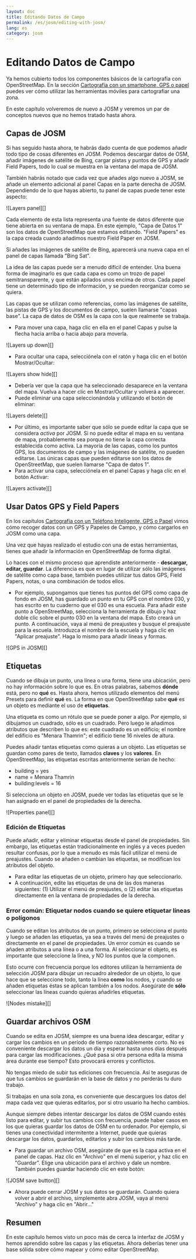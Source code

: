 ```yaml
---
layout: doc
title: Editando Datos de Campo
permalink: /es/josm/editing-with-josm/
lang: es
category: josm
---
```


Editando Datos de Campo
==================


Ya hemos cubierto todos los componentes básicos de la cartografía con OpenStreetMap. En la sección [Cartografía con un smartphone, GPS o papel](/es/mobile-mapping/) puedes ver cómo utilizar las herramientas móviles para cartografiar una zona.

En este capítulo volveremos de nuevo a JOSM y veremos un par de conceptos nuevos que no hemos tratado hasta ahora.

Capas de JOSM
-----------
Si has seguido hasta ahora, te habrás dado cuenta de que podemos añadir todo tipo de cosas diferentes en JOSM. Podemos descargar datos de OSM, añadir imágenes de satélite de Bing, cargar pistas y puntos de GPS y añadir Field Papers, todo lo cual se muestra en la ventana del mapa de JOSM.

También habrás notado que cada vez que añades algo nuevo a JOSM, se añade un elemento adicional al panel Capas en la parte derecha de JOSM. Dependiendo de lo que hayas abierto, tu panel de capas puede tener este aspecto:

![Layers panel][]

Cada elemento de esta lista representa una fuente de datos diferente que tiene abierta en su ventana de mapa. En este ejemplo, "Capa de Datos 1" son los datos de OpenStreetMap que estamos editando. "Field Papers" es la capa creada cuando añadimos nuestro Field Paper en JOSM.

Si añades las imágenes de satélite de Bing, aparecerá una nueva capa en el panel de capas llamada "Bing Sat".

La idea de las capas puede ser a menudo difícil de entender. Una buena forma de imaginarlo es que cada capa es como un trozo de papel semitransparente, y que están apilados unos encima de otros. Cada papel tiene un determinado tipo de información, y se pueden reorganizar como se quiera.

Las capas que se utilizan como referencias, como las imágenes de satélite, las pistas de GPS y los documentos de campo, suelen llamarse "capas base". La capa de datos de OSM es la capa con la que realmente se trabaja.

- Para mover una capa, haga clic en ella en el panel Capas y pulse la flecha hacia arriba o hacia abajo para moverla.

![Layers up down][]

- Para ocultar una capa, selecciónela con el ratón y haga clic en el botón Mostrar/Ocultar:

![Layers show hide][]

- Debería ver que la capa que ha seleccionado desaparece en la ventana del mapa. Vuelva a hacer clic en Mostrar/Ocultar y volverá a aparecer.
- Puede eliminar una capa seleccionándola y utilizando el botón de eliminar:

![Layers delete][]

- Por último, es importante saber que sólo se puede editar la capa que se considera *activa* por JOSM. Si no puede editar el mapa en su ventana de mapa, probablemente sea porque no tiene la capa correcta establecida como activa. La mayoría de las capas, como los puntos GPS, los documentos de campo y las imágenes de satélite, no pueden editarse. Las únicas capas que pueden editarse son los datos de OpenStreetMap, que suelen llamarse "Capa de datos 1".
- Para activar una capa, selecciónela en el panel Capas y haga clic en el botón Activar:

![Layers activate][]


Usar Datos GPS y Field Papers
-------------------------------
En los capítulos [Cartografía con un Teléfono Inteligente, GPS o Papel](/es/mobile-mapping/) vimos cómo recoger datos con un GPS y Papeles de Campo, y cómo cargarlos en JOSM como una capa.

Una vez que hayas realizado el estudio con una de estas herramientas, tienes que añadir la información en OpenStreetMap de forma digital.

Lo haces con el mismo proceso que aprendiste anteriormente - **descargar, editar, guardar**. La diferencia es que en lugar de utilizar sólo las imágenes de satélite como capa base, también puedes utilizar tus datos GPS, Field Papers, notas, o una combinación de todos ellos.

- Por ejemplo, supongamos que tienes tus puntos del GPS como capa de fondo en JOSM, has guardado un punto en tu GPS con el nombre 030, y has escrito en tu cuaderno que el 030 es una escuela. Para añadir este punto a OpenStreetMap, selecciona la herramienta de dibujo y haz doble clic sobre el punto 030 en la ventana del mapa. Esto creará un punto. A continuación, vaya al menú de preajustes y busque el preajuste para la escuela. Introduzca el nombre de la escuela y haga clic en "Aplicar preajuste". Haga lo mismo para añadir líneas y formas.

![GPS in JOSM][]

Etiquetas
----
Cuando se dibuja un punto, una línea o una forma, tiene una ubicación, pero no hay información sobre lo que es. En otras palabras, sabemos **dónde** está, pero no **qué** es. Hasta ahora, hemos utilizado elementos del menú Presets para definir **qué** es. La forma en que OpenStreetMap sabe **qué** es un objeto es mediante el uso de **etiquetas**.

Una etiqueta es como un rótulo que se puede poner a algo. Por ejemplo, si dibujamos un cuadrado, sólo es un cuadrado. Pero luego le añadimos atributos que describen lo que es: este cuadrado es un edificio; el nombre del edificio es "Menara Thamrin"; el edificio tiene 16 niveles de altura.

Puedes añadir tantas etiquetas como quieras a un objeto. Las etiquetas se guardan como pares de texto, llamados **claves** y los **valores**. En OpenStreetMap, las etiquetas escritas anteriormente serían de hecho:

-   building = yes
-   name = Menara Thamrin
-   building:levels = 16

Si selecciona un objeto en JOSM, puede ver todas las etiquetas que se le han asignado en el panel de propiedades de la derecha.

![Properties panel][]

### Edición de Etiquetas

Puede añadir, editar y eliminar etiquetas desde el panel de propiedades. Sin embargo, las etiquetas están tradicionalmente en inglés y a veces pueden resultar confusas, por lo que a menudo es más fácil utilizar el menú de preajustes. Cuando se añaden o cambian las etiquetas, se modifican los atributos del objeto.

- Para editar las etiquetas de un objeto, primero hay que seleccionarlo.
- A continuación, edite las etiquetas de una de las dos maneras siguientes: (1) Utilizar el menú de preajustes, o (2) editar las etiquetas directamente en la ventana de propiedades de la derecha.

### Error común: Etiquetar nodos cuando se quiere etiquetar líneas o polígonos

Cuando se editan los atributos de un punto, primero se selecciona el punto y luego se añaden las etiquetas, ya sea a través del menú de preajustes o directamente en el panel de propiedades. Un error común es cuando se añaden atributos a una línea o a una forma. Al seleccionar el objeto, es importante que
seleccione la línea, y NO los puntos que la componen.

Esto ocurre con frecuencia porque los editores utilizan la herramienta de selección JOSM para dibujar un recuadro alrededor de un objeto, lo que hace que se seleccione todo, tanto la línea **como** los nodos, y cuando se añaden etiquetas éstas se aplican también a los nodos. Asegúrate de **sólo** seleccionar las líneas cuando quieras añadirles etiquetas.

![Nodes mistake][]

Guardar archivos OSM
----------------
Cuando se edita en JOSM, siempre es una buena idea descargar, editar y cargar los cambios en un período de tiempo razonablemente corto. No es conveniente descargar los datos un día y esperar hasta unos días después para cargar las modificaciones. ¿Qué pasa si otra persona edita la misma área durante ese tiempo? Esto provocará errores y conflictos.

No tengas miedo de subir tus ediciones con frecuencia. Así te aseguras de que tus cambios se guardarán en la base de datos y no perderás tu duro trabajo.

Si trabajas en una sola zona, es conveniente que descargues los datos del mapa cada vez que quieras editarlos, por si otro usuario ha hecho cambios.

Aunque siempre debes intentar descargar los datos de OSM cuando estés listo para editar, y subir tus cambios con frecuencia, puede haber casos en los que quieras guardar los datos de OSM en tu ordenador. Por ejemplo, si tienes una conectividad intermitente a Internet, puede que quieras descargar los datos, guardarlos, editarlos y subir los cambios más tarde.

- Para guardar un archivo OSM, asegúrate de que es la capa activa en el panel de capas. Haz clic en "Archivo" en el menú superior, y haz clic en "Guardar". Elige una ubicación para el archivo y dale un nombre. También puedes guardar haciendo clic en este botón:

![JOSM save button][]

- Ahora puede cerrar JOSM y sus datos se guardarán. Cuando quiera volver a abrir el archivo, simplemente abra JOSM, vaya al menú "Archivo" y haga clic en "Abrir..."

Resumen
-------
En este capítulo hemos visto un poco más de cerca la interfaz de JOSM y hemos aprendido sobre las capas y las etiquetas. Ahora deberías tener una base sólida sobre cómo mapear y cómo editar OpenStreetMap.


[Capas panel]: /images/josm/josm_layers-panel.png
[Capas arriba abajo]: /images/josm/josm_layers-panel-up-down.png
[Capas mostrar ocultar]: /images/josm/josm_layers-panel-show-hide.png
[Capas eliminar]: /images/josm/josm_layers-panel-delete.png
[Capas activar]: /images/josm/josm_layers-panel-activate.png
[GPS en JOSM]: /images/josm/josm_gps-layer.png
[Propiedades panel]: /images/josm/josm_properties-panel.png
[Nodos error]: /images/josm/josm_nodes-selected-mistake.png
[JOSM botón guardar]: /images/josm/josm_save-button.png